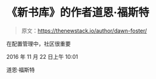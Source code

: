 # 《新书库》的作者道恩·福斯特

> 原文：<https://thenewstack.io/author/dawn-foster/>

在配置管理中，社区很重要

2016 年 11 月 22 日上午 10:01

道恩·福斯特